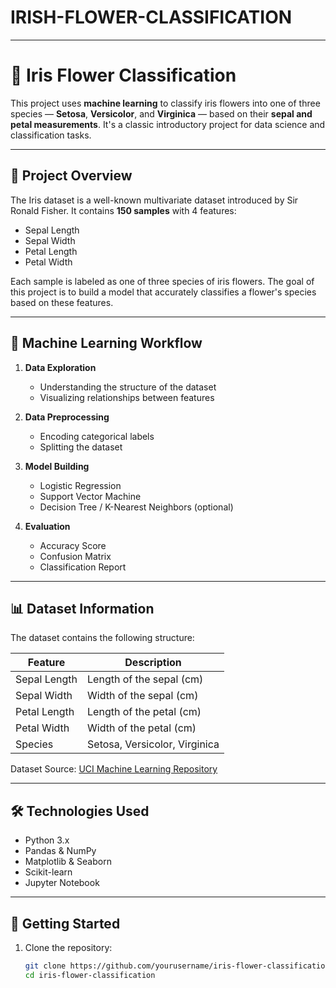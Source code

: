 # IRISH-FLOWER-CLASSIFICATION

---
# 🌸 Iris Flower Classification

This project uses **machine learning** to classify iris flowers into one of three species — **Setosa**, **Versicolor**, and **Virginica** — based on their **sepal and petal measurements**. It's a classic introductory project for data science and classification tasks.

---

## 📘 Project Overview

The Iris dataset is a well-known multivariate dataset introduced by Sir Ronald Fisher. It contains **150 samples** with 4 features:

- Sepal Length
- Sepal Width
- Petal Length
- Petal Width

Each sample is labeled as one of three species of iris flowers. The goal of this project is to build a model that accurately classifies a flower's species based on these features.

---

## 🧠 Machine Learning Workflow

1. **Data Exploration**
   - Understanding the structure of the dataset
   - Visualizing relationships between features

2. **Data Preprocessing**
   - Encoding categorical labels
   - Splitting the dataset

3. **Model Building**
   - Logistic Regression
   - Support Vector Machine
   - Decision Tree / K-Nearest Neighbors (optional)

4. **Evaluation**
   - Accuracy Score
   - Confusion Matrix
   - Classification Report

---

## 📊 Dataset Information

The dataset contains the following structure:

| Feature        | Description                  |
|----------------|------------------------------|
| Sepal Length   | Length of the sepal (cm)     |
| Sepal Width    | Width of the sepal (cm)      |
| Petal Length   | Length of the petal (cm)     |
| Petal Width    | Width of the petal (cm)      |
| Species        | Setosa, Versicolor, Virginica|

Dataset Source: [UCI Machine Learning Repository](https://archive.ics.uci.edu/ml/datasets/Iris)

---

## 🛠 Technologies Used

- Python 3.x
- Pandas & NumPy
- Matplotlib & Seaborn
- Scikit-learn
- Jupyter Notebook

---

## 🚀 Getting Started

1. Clone the repository:
   ```bash
   git clone https://github.com/yourusername/iris-flower-classification.git
   cd iris-flower-classification

